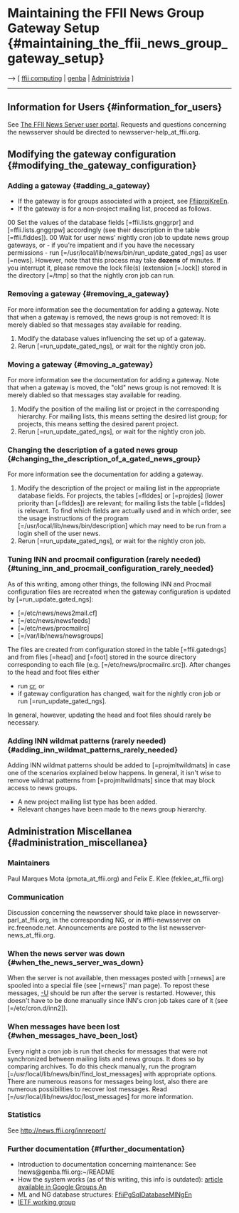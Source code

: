 # Maintaining the FFII News Group Gateway Setup {#maintaining_the_ffii_news_group_gateway_setup}

\--\> \[ [ ffii computing](PolisEn "wikilink") \| [
genba](GenbaEn "wikilink") \| [
Administrivia](AdministriviaEn "wikilink") \]

------------------------------------------------------------------------

## Information for Users {#information_for_users}

See [The FFII News Server user
portal](http://news.ffii.org/ "wikilink"). Requests and questions
concerning the newsserver should be directed to
newsserver-help_at_ffii.org.

## Modifying the gateway configuration {#modifying_the_gateway_configuration}

### Adding a gateway {#adding_a_gateway}

-   If the gateway is for groups associated with a project, see
    [FfiiprojKreEn](FfiiprojKreEn "wikilink").
-   If the gateway is for a non-project mailing list, proceed as
    follows.

00 Set the values of the database fields \[=ffii.lists.gnggrpr\] and
\[=ffii.lists.gnggrpw\] accordingly (see their description in the table
\[=ffii.flddes\]). 00 Wait for user news\' nightly cron job to update
news group gateways, or - if you\'re impatient and if you have the
necessary permissions - run
\[=/usr/local/lib/news/bin/run_update_gated_ngs\] as user \[=news\].
However, note that this process may take **dozens** of minutes. If you
interrupt it, please remove the lock file(s) (extension \[=.lock\])
stored in the directory \[=/tmp\] so that the nightly cron job can run.

### Removing a gateway {#removing_a_gateway}

For more information see the documentation for adding a gateway. Note
that when a gateway is removed, the news group is not removed: It is
merely diabled so that messages stay available for reading.

1.  Modify the database values influencing the set up of a gateway.
2.  Rerun \[=run_update_gated_ngs\], or wait for the nightly cron job.

### Moving a gateway {#moving_a_gateway}

For more information see the documentation for adding a gateway. Note
that when a gateway is moved, the \"old\" news group is not removed: It
is merely diabled so that messages stay available for reading.

1.  Modify the position of the mailing list or project in the
    corresponding hierarchy. For mailing lists, this means setting the
    desired list group; for projects, this means setting the desired
    parent project.
2.  Rerun \[=run_update_gated_ngs\], or wait for the nightly cron job.

### Changing the description of a gated news group {#changing_the_description_of_a_gated_news_group}

For more information see the documentation for adding a gateway.

1.  Modify the description of the project or mailing list in the
    appropriate database fields. For projects, the tables \[=flddes\] or
    \[=projdes\] (lower priority than \[=flddes\]) are relevant; for
    mailing lists the table \[=flddes\] is relevant. To find which
    fields are actually used and in which order, see the usage
    instructions of the program \[=/usr/local/lib/news/bin/description\]
    which may need to be run from a login shell of the user news.
2.  Rerun \[=run_update_gated_ngs\], or wait for the nightly cron job.

### Tuning INN and procmail configuration (rarely needed) {#tuning_inn_and_procmail_configuration_rarely_needed}

As of this writing, among other things, the following INN and Procmail
configuration files are recreated when the gateway configuration is
updated by \[=run_update_gated_ngs\]:

-   \[=/etc/news/news2mail.cf\]
-   \[=/etc/news/newsfeeds\]
-   \[=/etc/news/procmailrc\]
-   \[=/var/lib/news/newsgroups\]

The files are created from configuration stored in the table
\[=ffii.gatedngs\] and from files \[=head\] and \[=foot\] stored in the
source directory corresponding to each file (e.g.
\[=/etc/news/procmailrc.src\]). After changes to the head and foot files
either

-   run [cr](=/usr/local/lib/news/bin/config_gate "wikilink"), or
-   if gateway configuration has changed, wait for the nightly cron job
    or run \[=run_update_gated_ngs\].

In general, however, updating the head and foot files should rarely be
necessary.

### Adding INN wildmat patterns (rarely needed) {#adding_inn_wildmat_patterns_rarely_needed}

Adding INN wildmat patterns should be added to \[=projmltwildmats\] in
case one of the scenarios explained below happens. In general, it isn\'t
wise to remove wildmat patterns from \[=projmltwildmats\] since that may
block access to news groups.

-   A new project mailing list type has been added.
-   Relevant changes have been made to the news group hierarchy.

## Administration Miscellanea {#administration_miscellanea}

### Maintainers

Paul Marques Mota (pmota_at_ffii.org) and Felix E. Klee
(feklee_at_ffii.org)

### Communication

Discussion concerning the newsserver should take place in
newsserver-parl_at_ffii.org, in the corresponding NG, or in
#ffii-newsserver on irc.freenode.net. Announcements are posted to the
list newsserver-news_at_ffii.org.

### When the news server was down {#when_the_news_server_was_down}

When the server is not available, then messages posted with \[=rnews\]
are spooled into a special file (see \[=rnews\]\' man page). To repost
these messages, [-U](=rnews "wikilink") should be run after the server
is restarted. However, this doesn\'t have to be done manually since
INN\'s cron job takes care of it (see \[=/etc/cron.d/inn2\]).

### When messages have been lost {#when_messages_have_been_lost}

Every night a cron job is run that checks for messages that were not
synchronized between mailing lists and news groups. It does so by
comparing archives. To do this check manually, run the program
\[=/usr/local/lib/news/bin/find_lost_messages\] with appropriate
options. There are numerous reasons for messages being lost, also there
are numerous possibilities to recover lost messages. Read
\[=/usr/local/lib/news/doc/lost_messages\] for more information.

### Statistics

See <http://news.ffii.org/innreport/>

### Further documentation {#further_documentation}

-   Introduction to documentation concerning maintenance: See
    !news\@genba.ffii.org:\~/README
-   How the system works (as of this writing, this info is outdated):
    [article available in Google Groups
    An](http://groups.google.com/groups?hl=en&lr=&ie=UTF-8&safe=off&threadm=ciqnj1%241ihb%241%40FreeBSD.csie.NCTU.edu.tw&prev=/groups%3Fhl%3Den%26lr%3D%26ie%3DUTF-8%26safe%3Doff%26group%3Dmailing.unix.inn-workers "wikilink")
-   ML and NG database structures:
    [FfiiPgSqlDatabaseMlNgEn](FfiiPgSqlDatabaseMlNgEn "wikilink")
-   [IETF working
    group](http://www.ietf.org/html.charters/nntpext-charter.html "wikilink")
